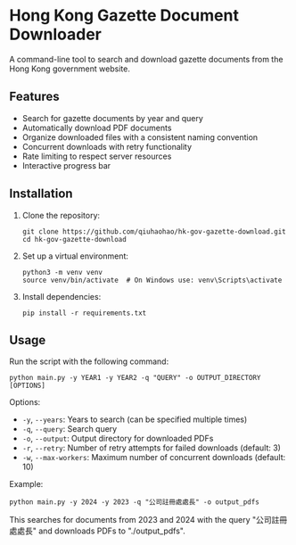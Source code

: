 # Hong Kong Gazette Document Downloader

A command-line tool to search and download gazette documents from the Hong Kong government website.

## Features

- Search for gazette documents by year and query
- Automatically download PDF documents
- Organize downloaded files with a consistent naming convention
- Concurrent downloads with retry functionality
- Rate limiting to respect server resources
- Interactive progress bar

## Installation

1. Clone the repository:
   ```
   git clone https://github.com/qiuhaohao/hk-gov-gazette-download.git
   cd hk-gov-gazette-download
   ```

2. Set up a virtual environment:
   ```
   python3 -m venv venv
   source venv/bin/activate  # On Windows use: venv\Scripts\activate
   ```

3. Install dependencies:
   ```
   pip install -r requirements.txt
   ```

## Usage

Run the script with the following command:
```
python main.py -y YEAR1 -y YEAR2 -q "QUERY" -o OUTPUT_DIRECTORY [OPTIONS]
```

Options:
- `-y`, `--years`: Years to search (can be specified multiple times)
- `-q`, `--query`: Search query
- `-o`, `--output`: Output directory for downloaded PDFs
- `-r`, `--retry`: Number of retry attempts for failed downloads (default: 3)
- `-w`, `--max-workers`: Maximum number of concurrent downloads (default: 10)

Example:
```
python main.py -y 2024 -y 2023 -q "公司註冊處處長" -o output_pdfs
```
This searches for documents from 2023 and 2024 with the query "公司註冊處處長" and downloads PDFs to "./output_pdfs".

